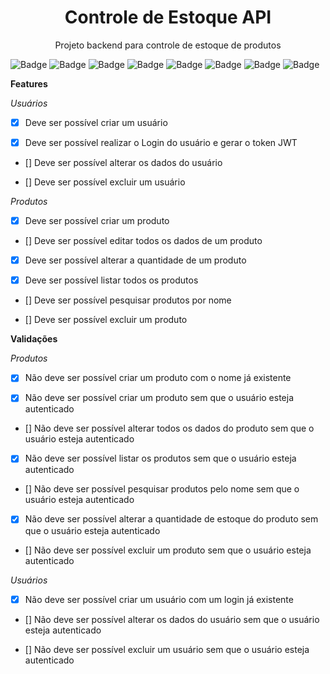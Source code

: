 <h1 align="center">Controle de Estoque API</h1>

<p align="center">Projeto backend para controle de estoque de produtos</p>

![Badge](https://img.shields.io/badge/Version-1.0.0-yellow?style=for-the-badge&logo=ghost)
![Badge](https://img.shields.io/badge/Typescript-^4.9.5-blue?style=for-the-badge&logo=ghost)
![Badge](https://img.shields.io/badge/Prisma-4.10.1-blue?style=for-the-badge&logo=ghost)
![Badge](https://img.shields.io/badge/Prisma_Client-^4.10.1-blue?style=for-the-badge&logo=ghost)
![Badge](https://img.shields.io/badge/Express-^4.18.2-lightgrey?style=for-the-badge&logo=ghost)
![Badge](https://img.shields.io/badge/JWT-^9.0.0-ff69b4?style=for-the-badge&logo=ghost)
![Badge](https://img.shields.io/badge/License-ISC-brightgreen?style=for-the-badge&logo=ghost)
![Badge](https://img.shields.io/badge/Status-In_progress-%237159c1?style=for-the-badge&logo=ghost)

**Features**

*Usuários*

- [x] Deve ser possível criar um usuário

- [x] Deve ser possível realizar o Login do usuário e gerar o token JWT

- [] Deve ser possível alterar os dados do usuário

- [] Deve ser possível excluir um usuário

*Produtos*

- [x] Deve ser possível criar um produto

- [] Deve ser possível editar todos os dados de um produto

- [x] Deve ser possível alterar a quantidade de um produto

- [x] Deve ser possível listar todos os produtos

- [] Deve ser possível pesquisar produtos por nome

- [] Deve ser possível excluir um produto


**Validações**

*Produtos*

- [x] Não deve ser possível criar um produto com o nome já existente

- [x] Não deve ser possível criar um produto sem que o usuário esteja autenticado

- [] Não deve ser possível alterar todos os dados do produto sem que o usuário esteja autenticado

- [x] Não deve ser possível listar os produtos sem que o usuário esteja autenticado

- [] Não deve ser possível pesquisar produtos pelo nome sem que o usuário esteja autenticado

- [x] Não deve ser possível alterar a quantidade de estoque do produto sem que o usuário esteja autenticado

- [] Não deve ser possível excluir um produto sem que o usuário esteja autenticado

*Usuários*

- [x] Não deve ser possível criar um usuário com um login já existente

- [] Não deve ser possível alterar os dados do usuário sem que o usuário esteja autenticado

- [] Não deve ser possível excluir um usuário sem que o usuário esteja autenticado